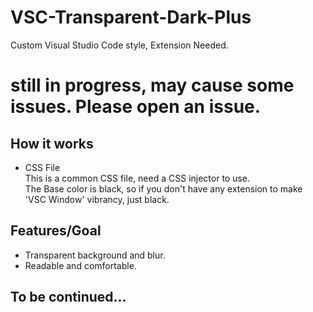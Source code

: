 # VSC-Transparent-Dark-Plus
Custom Visual Studio Code style, Extension Needed.
# still in progress, may cause some issues. Please open an issue.

## How it works
* CSS File <br>
  This is a common CSS file, need a CSS injector to use. <br>
  The Base color is black, so if you don't have any extension to make 'VSC Window' vibrancy, just black.

## Features/Goal
* Transparent background and blur.
* Readable and comfortable.

## To be continued...
